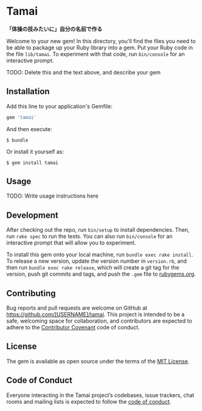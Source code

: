 # Tamai

**「体操の技みたいに」自分の名前で作る**

Welcome to your new gem! In this directory, you'll find the files you need to be able to package up your Ruby library into a gem. Put your Ruby code in the file `lib/tamai`. To experiment with that code, run `bin/console` for an interactive prompt.

TODO: Delete this and the text above, and describe your gem

## Installation

Add this line to your application's Gemfile:

```ruby
gem 'tamai'
```

And then execute:

    $ bundle

Or install it yourself as:

    $ gem install tamai

## Usage

TODO: Write usage instructions here

## Development

After checking out the repo, run `bin/setup` to install dependencies. Then, run `rake spec` to run the tests. You can also run `bin/console` for an interactive prompt that will allow you to experiment.

To install this gem onto your local machine, run `bundle exec rake install`. To release a new version, update the version number in `version.rb`, and then run `bundle exec rake release`, which will create a git tag for the version, push git commits and tags, and push the `.gem` file to [rubygems.org](https://rubygems.org).

## Contributing

Bug reports and pull requests are welcome on GitHub at https://github.com/[USERNAME]/tamai. This project is intended to be a safe, welcoming space for collaboration, and contributors are expected to adhere to the [Contributor Covenant](http://contributor-covenant.org) code of conduct.

## License

The gem is available as open source under the terms of the [MIT License](https://opensource.org/licenses/MIT).

## Code of Conduct

Everyone interacting in the Tamai project’s codebases, issue trackers, chat rooms and mailing lists is expected to follow the [code of conduct](https://github.com/[USERNAME]/tamai/blob/master/CODE_OF_CONDUCT.md).
